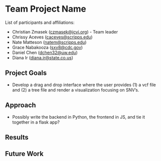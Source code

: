 # Team Project Name

List of participants and affiliations:
- Christian Zmasek (czmasek@jcvi.org) - Team leader
- Chrissy Aceves (caceves@scripps.edu) 
- Nate Matteson (natem@scripps.edu)
- Grace Nabakooza (sxv8@cdc.gov)
- Daniel Chen (dchen32@uw.edu)
- Diana Ir (diana.ir@state.co.us) 

## Project Goals
- Develop a drag and drop interface where the user provides (1) a vcf file and (2) a tree file and render a visualization focusing on SNV’s. 

## Approach
- Possibly write the backend in Python, the frontend in JS, and tie it together in a flask app?


## Results

## Future Work
